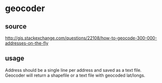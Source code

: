 # geocoder

## source
http://gis.stackexchange.com/questions/22108/how-to-geocode-300-000-addresses-on-the-fly

## usage
Address should be a single line per address and saved as a text file. Geocoder will return a shapefile or a text file with geocoded lat/longs. 
